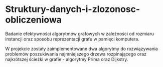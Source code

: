 # Struktury-danych-i-zlozonosc-obliczeniowa

Badanie efektywności algorytmów grafowych w zależności od rozmiaru instancji oraz sposobu reprezentacji grafu w pamięci komputera.

W projekcie zostały zaimplementowane dwa algorytmy do rozwiązywania problemów poszukiwania najmniejszego drzewa rozpinającego oraz 
najkrótszej ścieżki w grafie - algorytmy Prima oraz Dijkstry.
